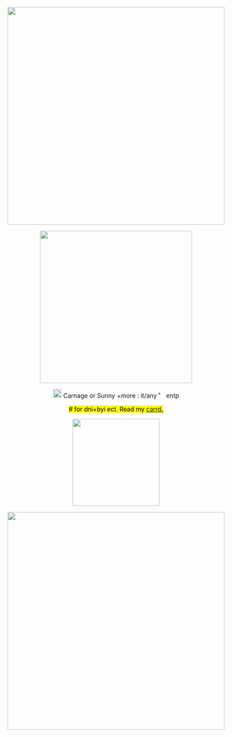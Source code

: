 <!---me when me when code--->
<p align="center">
<img width= "500" src= "https://64.media.tumblr.com/19adf6f4dfd5b8b08f9c7c2e2eda7ab6/6e04af9a6de1768f-db/s540x810/5070bf0e3f60c1b1b1aa64af6853f88e3b35524c.pnj">

<p

<p align="center">
<img width= "350" src="https://64.media.tumblr.com/7a4f08e737b245a9d3c32dde24dc0334/484f219aceab51ca-4e/s1280x1920/960c1c888257d6054a64e37b961a7c7f2c542ec9.pnj">
</p>
<p></p>
<!----text--->

<p align="center"> <img width= "20" src="https://64.media.tumblr.com/663c0d826d669e4919ed4bbc4532ec5a/048efe2750086af4-5b/s250x400/01973f40b904edb303ecb0418f9c291112eeda9a.webp"> Carnage or Sunny +more : it/any ˚<img width= "10" src="https://64.media.tumblr.com/2327ec05465ee5f339affc425d8bcb30/f2abe0b0a4838764-35/s250x400/30940aafab6f1f48cc006cf2abdd28450a21ec6f.gifv"> entp </p>


<!---info--->

<p align="center"> <mark> # for dni+byi ect. Read my <a href="https://localmeatgribder.carrd.co/">carrd.</a>  </p>

<!-----image--->

<!----divider--->
<p align="center">
<img width= "200" src="https://images-wixmp-ed30a86b8c4ca887773594c2.wixmp.com/f/0f92c582-5de5-4807-af64-13c5f36b40a5/dcn5mjb-95f9bada-ab9d-49b0-8d58-10bbf0391574.png?token=eyJ0eXAiOiJKV1QiLCJhbGciOiJIUzI1NiJ9.eyJzdWIiOiJ1cm46YXBwOjdlMGQxODg5ODIyNjQzNzNhNWYwZDQxNWVhMGQyNmUwIiwiaXNzIjoidXJuOmFwcDo3ZTBkMTg4OTgyMjY0MzczYTVmMGQ0MTVlYTBkMjZlMCIsIm9iaiI6W1t7InBhdGgiOiJcL2ZcLzBmOTJjNTgyLTVkZTUtNDgwNy1hZjY0LTEzYzVmMzZiNDBhNVwvZGNuNW1qYi05NWY5YmFkYS1hYjlkLTQ5YjAtOGQ1OC0xMGJiZjAzOTE1NzQucG5nIn1dXSwiYXVkIjpbInVybjpzZXJ2aWNlOmZpbGUuZG93bmxvYWQiXX0.hVSZ18Xt8iFL16yYHpxTn05_vEymgyaeZNzSIyWPApY" >
</p>


<p align="center">
<img width= "500" src= "https://64.media.tumblr.com/e802ec8468c5aedff9403ea2d153a533/6e04af9a6de1768f-a5/s540x810/dc9079f349b01ed680bf0fc42ca27a769af32ad7.pnj">

     
